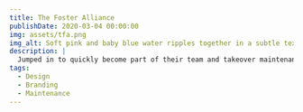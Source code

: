 ```yaml
---
title: The Foster Alliance
publishDate: 2020-03-04 00:00:00
img: assets/tfa.png
img_alt: Soft pink and baby blue water ripples together in a subtle texture.
description: |
  Jumped in to quickly become part of their team and takeover maintenance and updates for their website. This non-profit does a lot of good and needed a hand implementing a design overhaul they couldn't take on by themselves.
tags:
  - Design
  - Branding
  - Maintenance
---
```

